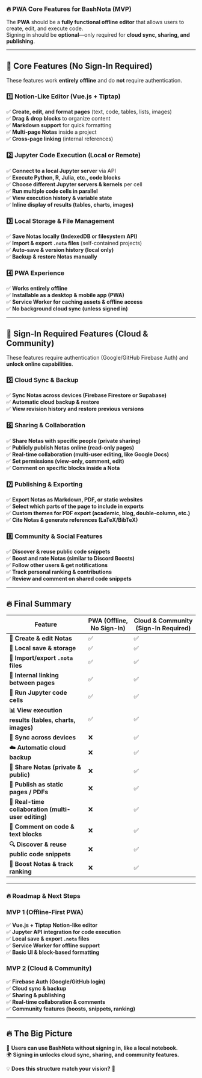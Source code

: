 ### **🔥 PWA Core Features for BashNota (MVP)**  
The **PWA** should be a **fully functional offline editor** that allows users to create, edit, and execute code.  
Signing in should be **optional**—only required for **cloud sync, sharing, and publishing**.

---

## **📌 Core Features (No Sign-In Required)**
These features work **entirely offline** and do **not** require authentication.  

### **1️⃣ Notion-Like Editor (Vue.js + Tiptap)**
✅ **Create, edit, and format pages** (text, code, tables, lists, images)  
✅ **Drag & drop blocks** to organize content  
✅ **Markdown support** for quick formatting  
✅ **Multi-page Notas** inside a project  
✅ **Cross-page linking** (internal references)  

### **2️⃣ Jupyter Code Execution (Local or Remote)**
✅ **Connect to a local Jupyter server** via API  
✅ **Execute Python, R, Julia, etc., code blocks**  
✅ **Choose different Jupyter servers & kernels** per cell  
✅ **Run multiple code cells in parallel**  
✅ **View execution history & variable state**  
✅ **Inline display of results (tables, charts, images)**  

### **3️⃣ Local Storage & File Management**
✅ **Save Notas locally (IndexedDB or filesystem API)**  
✅ **Import & export `.nota` files** (self-contained projects)  
✅ **Auto-save & version history (local only)**  
✅ **Backup & restore Notas manually**  

### **4️⃣ PWA Experience**
✅ **Works entirely offline**  
✅ **Installable as a desktop & mobile app (PWA)**  
✅ **Service Worker for caching assets & offline access**  
✅ **No background cloud sync (unless signed in)**  

---

## **📌 Sign-In Required Features (Cloud & Community)**
These features require authentication (Google/GitHub Firebase Auth) and **unlock online capabilities**.  

### **5️⃣ Cloud Sync & Backup**  
✅ **Sync Notas across devices (Firebase Firestore or Supabase)**  
✅ **Automatic cloud backup & restore**  
✅ **View revision history and restore previous versions**  

### **6️⃣ Sharing & Collaboration**  
✅ **Share Notas with specific people (private sharing)**  
✅ **Publicly publish Notas online (read-only pages)**  
✅ **Real-time collaboration (multi-user editing, like Google Docs)**  
✅ **Set permissions (view-only, comment, edit)**  
✅ **Comment on specific blocks inside a Nota**  

### **7️⃣ Publishing & Exporting**
✅ **Export Notas as Markdown, PDF, or static websites**  
✅ **Select which parts of the page to include in exports**  
✅ **Custom themes for PDF export (academic, blog, double-column, etc.)**  
✅ **Cite Notas & generate references (LaTeX/BibTeX)**  

### **8️⃣ Community & Social Features**
✅ **Discover & reuse public code snippets**  
✅ **Boost and rate Notas (similar to Discord Boosts)**  
✅ **Follow other users & get notifications**  
✅ **Track personal ranking & contributions**  
✅ **Review and comment on shared code snippets**  

---

## **🔥 Final Summary**
| **Feature** | **PWA (Offline, No Sign-In)** | **Cloud & Community (Sign-In Required)** |
|------------|-------------------|-----------------------------|
| **📄 Create & edit Notas** | ✅ | ✅ |
| **💾 Local save & storage** | ✅ | ✅ |
| **📂 Import/export `.nota` files** | ✅ | ✅ |
| **🔗 Internal linking between pages** | ✅ | ✅ |
| **🚀 Run Jupyter code cells** | ✅ | ✅ |
| **📊 View execution results (tables, charts, images)** | ✅ | ✅ |
| **🔄 Sync across devices** | ❌ | ✅ |
| **☁️ Automatic cloud backup** | ❌ | ✅ |
| **👥 Share Notas (private & public)** | ❌ | ✅ |
| **📎 Publish as static pages / PDFs** | ❌ | ✅ |
| **💬 Real-time collaboration (multi-user editing)** | ❌ | ✅ |
| **📝 Comment on code & text blocks** | ❌ | ✅ |
| **🔍 Discover & reuse public code snippets** | ❌ | ✅ |
| **🚀 Boost Notas & track ranking** | ❌ | ✅ |

---

### **🔥 Roadmap & Next Steps**
### **MVP 1 (Offline-First PWA)**
✅ **Vue.js + Tiptap Notion-like editor**  
✅ **Jupyter API integration for code execution**  
✅ **Local save & export `.nota` files**  
✅ **Service Worker for offline support**  
✅ **Basic UI & block-based formatting**  

### **MVP 2 (Cloud & Community)**
✅ **Firebase Auth (Google/GitHub login)**  
✅ **Cloud sync & backup**  
✅ **Sharing & publishing**  
✅ **Real-time collaboration & comments**  
✅ **Community features (boosts, snippets, ranking)**  

---

## **🔥 The Big Picture**
🚀 **Users can use BashNota **without** signing in, like a local notebook.**  
🌍 **Signing in unlocks cloud sync, sharing, and community features.**  

💡 **Does this structure match your vision?** 🚀